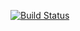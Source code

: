 [![Build Status](https://travis-ci.org/KAE-dev/SQLBeanDefinition.svg?branch=master)](https://travis-ci.org/KAE-dev/SQLBeanDefinition) 